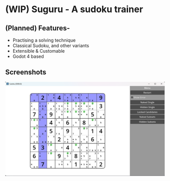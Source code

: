 # (WIP) Suguru - A sudoku trainer
## (Planned) Features-
- Practising a solving technique
- Classical Sudoku, and other variants
- Extensible & Customable
- Godot 4 based

## Screenshots
![plot](./screenshots/Game.png)